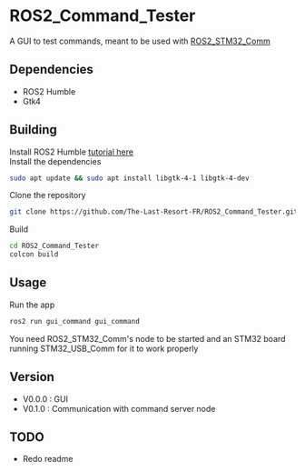 # ROS2_Command_Tester

A GUI to test commands, meant to be used with [ROS2_STM32_Comm](https://github.com/The-Last-Resort-FR/ROS2_STM32_Comm)

## Dependencies

- ROS2 Humble
- Gtk4

## Building

Install ROS2 Humble [tutorial here](https://docs.ros.org/en/humble/Installation.html)  
Install the dependencies  
```bash
sudo apt update && sudo apt install libgtk-4-1 libgtk-4-dev  
```
Clone the repository  
```bash
git clone https://github.com/The-Last-Resort-FR/ROS2_Command_Tester.git
```
Build  
```bash
cd ROS2_Command_Tester
colcon build
```

## Usage

Run the app  
```bash
ros2 run gui_command gui_command 
```
  
You need ROS2_STM32_Comm's node to be started and an STM32 board running STM32_USB_Comm for it to work properly

## Version

- V0.0.0 : GUI
- V0.1.0 : Communication with command server node 

## TODO

- Redo readme